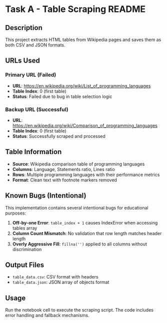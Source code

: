 # Task A - Table Scraping README

## Description
This project extracts HTML tables from Wikipedia pages and saves them as both CSV and JSON formats.

## URLs Used

### Primary URL (Failed)
- **URL**: https://en.wikipedia.org/wiki/List_of_programming_languages
- **Table Index**: 0 (first table)
- **Status**: Failed due to bug in table selection logic

### Backup URL (Successful)
- **URL**: https://en.wikipedia.org/wiki/Comparison_of_programming_languages  
- **Table Index**: 0 (first table)
- **Status**: Successfully scraped and processed

## Table Information
- **Source**: Wikipedia comparison table of programming languages
- **Columns**: Language, Statements ratio, Lines ratio
- **Rows**: Multiple programming languages with their performance metrics
- **Format**: Clean text with footnote markers removed

## Known Bugs (Intentional)
This implementation contains several intentional bugs for educational purposes:

1. **Off-by-one Error**: `table_index + 1` causes IndexError when accessing tables array
2. **Column Count Mismatch**: No validation that row length matches header length
3. **Overly Aggressive Fill**: `fillna('')` applied to all columns without discrimination

## Output Files
- `table_data.csv`: CSV format with headers
- `table_data.json`: JSON array of objects format

## Usage
Run the notebook cell to execute the scraping script. The code includes error handling and fallback mechanisms.